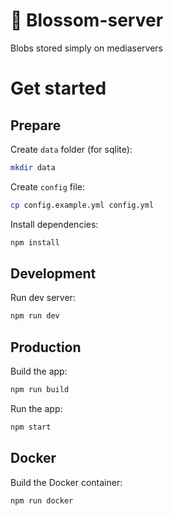 # 🌸 Blossom-server

Blobs stored simply on mediaservers

# Get started

## Prepare

Create `data` folder (for sqlite):
```sh
mkdir data
```

Create `config` file:
```sh
cp config.example.yml config.yml
```

Install dependencies:
```sh
npm install
```

## Development

Run dev server:
```sh
npm run dev
```

## Production

Build the app:
```sh
npm run build
```

Run the app:
```sh
npm start
```

## Docker

Build the Docker container:
```sh
npm run docker
```